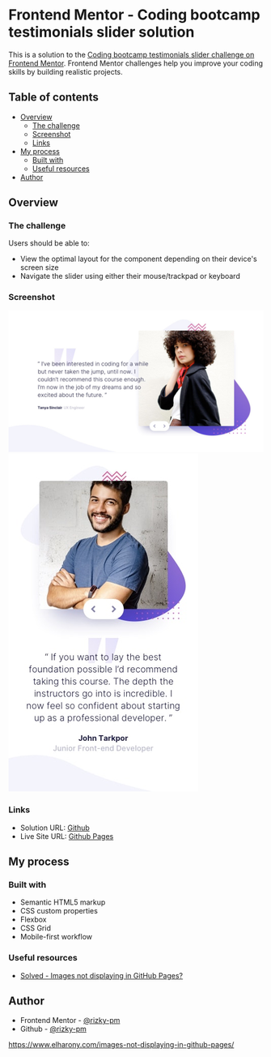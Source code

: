 # Frontend Mentor - Coding bootcamp testimonials slider solution

This is a solution to the [Coding bootcamp testimonials slider challenge on Frontend Mentor](https://www.frontendmentor.io/challenges/coding-bootcamp-testimonials-slider-4FNyLA8JL). Frontend Mentor challenges help you improve your coding skills by building realistic projects.

## Table of contents

-   [Overview](#overview)
    -   [The challenge](#the-challenge)
    -   [Screenshot](#screenshot)
    -   [Links](#links)
-   [My process](#my-process)
    -   [Built with](#built-with)
    -   [Useful resources](#useful-resources)
-   [Author](#author)

## Overview

### The challenge

Users should be able to:

-   View the optimal layout for the component depending on their device's screen size
-   Navigate the slider using either their mouse/trackpad or keyboard

### Screenshot

![Desktop](./images/desktop-design-slide-1.jpg)
![Mobile](./images/mobile-design-slide-2.jpg)

### Links

-   Solution URL: [Github](https://github.com/rizky-pm/coding-bootcamp-testimonials-slider)
-   Live Site URL: [Github Pages](https://rizky-pm.github.io/coding-bootcamp-testimonials-slider/)

## My process

### Built with

-   Semantic HTML5 markup
-   CSS custom properties
-   Flexbox
-   CSS Grid
-   Mobile-first workflow

### Useful resources

-   [Solved - Images not displaying in GitHub Pages?](https://www.elharony.com/images-not-displaying-in-github-pages/)

## Author

-   Frontend Mentor - [@rizky-pm](https://www.frontendmentor.io/profile/rizky-pm)
-   Github - [@rizky-pm](https://github.com/rizky-pm)

https://www.elharony.com/images-not-displaying-in-github-pages/
